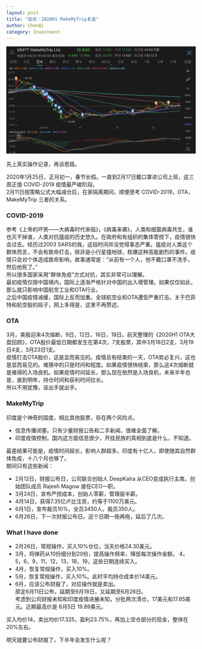 ```yaml
---
layout: post
title: "投资：2020H1 MakeMyTrip复盘"
author: ChenQi
category: Investment
---
```


![MMYT 2020 H1](../static/mmyt_2020h1_record.png)

先上真实操作记录，再谈思路。

2020年1月25日，正月初一，春节长假。一直到2月17日戴口罩进公司上班，这三周正值 COVID-2019 疫情最严峻阶段。  
2月11日按策略公式大幅减仓后，在家隔离期间，顺便思考 COVID-2019，OTA，MakeMyTrip 三者的关系。

### COVID-2019

参考《上帝的坏笑——大病毒时代来临》，《病毒来袭》，人类和细菌病毒共生，谁也灭不掉谁，人类对抗瘟疫的历史悠久。在政府和有组织的集体管控下，疫情很快会过去。经历过2003 SARS的我，这段时间并没觉得事态严重。瘟疫对人类这个群体而言，不会有致命打击，除非是小行星撞地球，核爆这种高能剧烈的事件。疫情只会对个体造成致命影响，故事通常是：“从前有一个人，他不戴口罩不洗手，然后他死了。”  
所以很多国家采用“群体免疫”方式对抗，其实非常可以理解。  
最初疫情仅限中国境内，国际上逐渐严格针对中国的出入境管理。如果仅仅如此，那么就只影响中国航空工业和OTA行业。  
之后中国疫情减缓，国际上反而加重。全球航空业和OTA遭受严重打击。关于巴菲特和航空股的段子，网上多得是，这里不再赘述。  

### OTA

3月，美股迎来4次熔断，9日，12日，16日，18日。前天整理的《2020H1 OTA大盘回顾》，OTA股价最低日期都发生在第4次，7支股票，其中3月18日2支，3月19日4支，3月23日1支。  
疫情打击OTA股价，这是显而易见的。疫情总有结束的一天，OTA势必复兴，这也是显而易见的。难猜中的只是时间和程度。如果疫情很快结束，那么这4次熔断就是难得的入场良机。如果疫情时间延长，那么现在依然是入场良机，未来半年也是，直到明年，持仓时间和获利时间拉长。  
所以不用犹豫，该出手就出手。  

### MakeMyTrip

印度是个神奇的国度，相比其他股票，存在两个风险点。

+ 信息传播闭塞。只有少量财报公告和二手新闻，很难全面了解。
+ 印度疫情控制。国内这方面信息很少，开挂民族的真相到底是什么，不知道。

最差结果可能是，疫情时间超长，影响人群超多。印度有十亿人，即使随其自然群体免疫，十八个月也够了。  
期间只有这些新闻：

+ 2月12日，财报公布日，公司联合创始人 DeepKalra 从CEO变成执行主席。创始团队成员 Rajesh Magow 接任CEO一职。  
+ 3月24日，宣布严控成本，创始人零薪，管理层半薪。  
+ 4月14日，获得7.35亿卢比注资，约等于1100万美元。  
+ 6月1日，宣布裁员10%，全员3450人，裁员350人。  
+ 6月26日，下一次财报公布日。这个日期一拖再拖，延后了几次。

### What I have done

+ 2月26日，常规操作，买入10%仓位，当天价格24.30美元。
+ 3月，将弹药从10份细分到20份，提高操作频率，降低每次操作金额。
4，5，6，9，11，12，13，18，19，这些日期连续买入。
+ 4月，恢复常规操作，买入10%。
+ 5月，恢复常规操作，买入10%。此时平均持仓成本价14美元。
+ 6月，应该公布财报了，对应操作就是卖出。  
原定6月11日公布，延期至6月18日，又延期至6月26日。  
考虑到公司财报未知和印度疫情进展未知，分批两次清仓，17美元和17.65美元。近期最高价是 6月5日 19.89美元。

买入均价14，卖出均价17.325，盈利23.75%，再加上空仓部分的现金，整体在20%左右。

明天就要公布财报了，下半年会发生什么呢？
